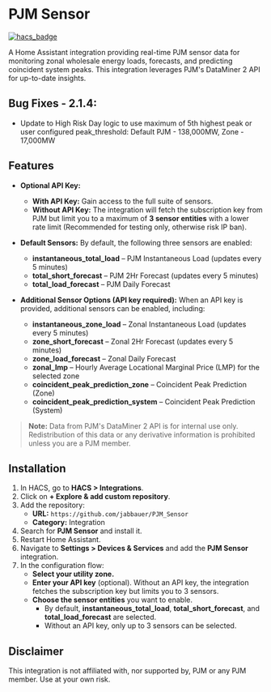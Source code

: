 # PJM Sensor

[![hacs_badge](https://img.shields.io/badge/HACS-Default-orange.svg?style=for-the-badge)](https://github.com/custom-components/hacs)

A Home Assistant integration providing real-time PJM sensor data for monitoring zonal wholesale energy loads, forecasts, and predicting coincident system peaks. This integration leverages PJM's DataMiner 2 API for up-to-date insights.

## Bug Fixes - 2.1.4:
- Update to High Risk Day logic to use maximum of 5th highest peak or user configured peak_threshold: Default PJM - 138,000MW, Zone - 17,000MW 

## Features

- **Optional API Key:**
  - **With API Key:** Gain access to the full suite of sensors.
  - **Without API Key:** The integration will fetch the subscription key from PJM but limit you to a maximum of **3 sensor entities** with a lower rate limit (Recommended for testing only, otherwise risk IP ban).

- **Default Sensors:**
  By default, the following three sensors are enabled:
  - **instantaneous_total_load** – PJM Instantaneous Load (updates every 5 minutes)
  - **total_short_forecast** – PJM 2Hr Forecast (updates every 5 minutes)
  - **total_load_forecast** – PJM Daily Forecast

- **Additional Sensor Options (API key required):**
  When an API key is provided, additional sensors can be enabled, including:
  - **instantaneous_zone_load** – Zonal Instantaneous Load (updates every 5 minutes)
  - **zone_short_forecast** – Zonal 2Hr Forecast (updates every 5 minutes)
  - **zone_load_forecast** – Zonal Daily Forecast
  - **zonal_lmp** – Hourly Average Locational Marginal Price (LMP) for the selected zone
  - **coincident_peak_prediction_zone** – Coincident Peak Prediction (Zone)
  - **coincident_peak_prediction_system** – Coincident Peak Prediction (System)

> **Note:** Data from PJM's DataMiner 2 API is for internal use only. Redistribution of this data or any derivative information is prohibited unless you are a PJM member.

## Installation

1. In HACS, go to **HACS > Integrations**.
2. Click on **+ Explore & add custom repository**.
3. Add the repository:
   - **URL:** `https://github.com/jabbauer/PJM_Sensor`
   - **Category:** Integration
4. Search for **PJM Sensor** and install it.
5. Restart Home Assistant.
6. Navigate to **Settings > Devices & Services** and add the **PJM Sensor** integration.
7. In the configuration flow:
   - **Select your utility zone.**
   - **Enter your API key** (optional). Without an API key, the integration fetches the subscription key but limits you to 3 sensors.
   - **Choose the sensor entities** you want to enable.
     - By default, **instantaneous_total_load**, **total_short_forecast**, and **total_load_forecast** are selected.
     - Without an API key, only up to 3 sensors can be selected.

## Disclaimer

This integration is not affiliated with, nor supported by, PJM or any PJM member. Use at your own risk.
